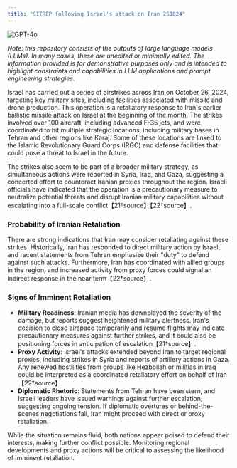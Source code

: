 ```yaml
---
title: "SITREP following Israel's attack on Iran 261024"
---
```

![GPT-4o](https://img.shields.io/badge/GPT--4o-3333FF?style=for-the-badge&logo=openai&logoColor=white)



*Note: this repository consists of the outputs of large language models (LLMs). In many cases, these are unedited or minimally edited. The information provided is for demonstrative purposes only and is intended to highlight constraints and capabilities in LLM applications and prompt engineering strategies.*


Israel has carried out a series of airstrikes across Iran on October 26, 2024, targeting key military sites, including facilities associated with missile and drone production. This operation is a retaliatory response to Iran's earlier ballistic missile attack on Israel at the beginning of the month. The strikes involved over 100 aircraft, including advanced F-35 jets, and were coordinated to hit multiple strategic locations, including military bases in Tehran and other regions like Karaj. Some of these locations are linked to the Islamic Revolutionary Guard Corps (IRGC) and defense facilities that could pose a threat to Israel in the future. 

The strikes also seem to be part of a broader military strategy, as simultaneous actions were reported in Syria, Iraq, and Gaza, suggesting a concerted effort to counteract Iranian proxies throughout the region. Israeli officials have indicated that the operation is a precautionary measure to neutralize potential threats and disrupt Iranian military capabilities without escalating into a full-scale conflict【21†source】【22†source】.

### Probability of Iranian Retaliation
There are strong indications that Iran may consider retaliating against these strikes. Historically, Iran has responded to direct military action by Israel, and recent statements from Tehran emphasize their "duty" to defend against such attacks. Furthermore, Iran has coordinated with allied groups in the region, and increased activity from proxy forces could signal an indirect response in the near term【22†source】.

### Signs of Imminent Retaliation
- **Military Readiness**: Iranian media has downplayed the severity of the damage, but reports suggest heightened military alertness. Iran's decision to close airspace temporarily and resume flights may indicate precautionary measures against further strikes, and it could also be positioning forces in anticipation of escalation【21†source】.
- **Proxy Activity**: Israel's attacks extended beyond Iran to target regional proxies, including strikes in Syria and reports of artillery actions in Gaza. Any renewed hostilities from groups like Hezbollah or militias in Iraq could be interpreted as a coordinated retaliatory effort on behalf of Iran【22†source】.
- **Diplomatic Rhetoric**: Statements from Tehran have been stern, and Israeli leaders have issued warnings against further escalation, suggesting ongoing tension. If diplomatic overtures or behind-the-scenes negotiations fail, Iran might proceed with direct or proxy retaliation.

While the situation remains fluid, both nations appear poised to defend their interests, making further conflict possible. Monitoring regional developments and proxy actions will be critical to assessing the likelihood of imminent retaliation.